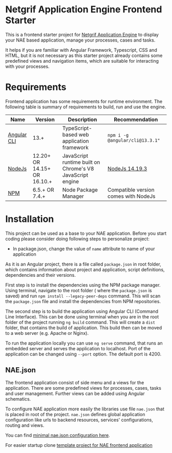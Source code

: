 # Netgrif Application Engine Frontend Starter

This is a frontend starter project for [Netgrif Application Engine](https://github.com/netgrif/components) to display
your NAE based application, manage your processes, cases and tasks.

It helps if you are familiar with Angular Framework, Typescript, CSS and HTML, but it is not necessary as this starter
project already contains some predefined views and navigation items, which are suitable for interacting with your
processes.

# Requirements

Frontend application has some requirements for runtime environment. The following table is summary of requirements to
build, run and use the engine.

| Name | Version | Description | Recommendation |
|------|---------|-------------|----------------|
| [Angular CLI](https://angular.io) | 13.+ | TypeScript-based web application framework | ```npm i -g @angular/cli@13.3.1"``` |
| [NodeJs](https://nodejs.org/en/) | 12.20+ OR 14.15+ OR 16.10.+ | JavaScript runtime built on Chrome's V8 JavaScript engine | [NodeJs 14.19.3](https://nodejs.org/download/release/v14.19.3/) |
| [NPM](https://www.npmjs.com) | 6.5.+ OR 7.4.+ | Node Package Manager | Compatible version comes with NodeJs |

# Installation

This project can be used as a base to your NAE application. Before you start coding please consider doing following
steps to personalize project:

- In package.json, change the value of ```name``` attribute to name of your application

As it is an Angular project, there is a file called ```package.json``` in root folder, which contains information about
project and application, script definitions, dependencies and their versions.

First step is to install the dependencies using the NPM package manager. Using terminal, navigate to the root folder (
where the ```package.json``` is saved) and run ```npm install --legacy-peer-deps``` command. This will scan the ```package.json``` file and
install the dependencies from NPM repositories.

The second step is to build the application using Angular CLI (Command Line Interface). This can be done using terminal
when you are in the root folder of the project running ```ng build``` command. This will create a ```dist``` folder,
that contains the build of application. This build then can be moved to a web server (e.g. Apache or Nginx).

To run the application locally you can use ```ng serve``` command, that runs an embedded server and serves the
application to localhost. Port of the application can be changed using ```--port``` option. The default port is 4200.

## NAE.json

The frontend application consist of side menu and a views for the application. There are some predefined views for
processes, cases, tasks and user management. Further views can be added using Angular schematics.

To configure NAE application more easily the libraries use file ```nae.json``` that is placed in root of the project.
```nae.json``` defines global application configuration like urls to backend resources, services' configurations,
routing and views.

<!--- For generating a view that is defined in ```nae.json``` you can use Angular Schematics. In terminal, use ```ng generate netgrif:components``` command to run NAE Components Schematic tool. --->

You can find [minimal nae.json configuration here](docs/configuration/nae-minimal.json).

For easier startup
clone [template project for NAE frontend application](https://github.com/netgrif/nae-frontend-starter)

